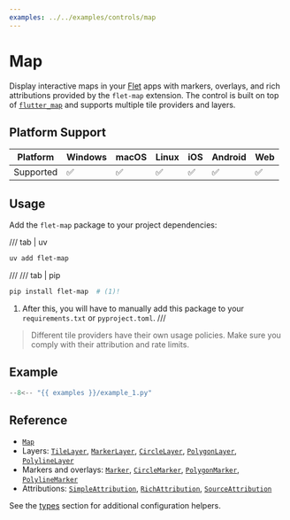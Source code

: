 ```yaml
---
examples: ../../examples/controls/map
---
```


# Map

Display interactive maps in your [Flet](https://flet.dev) apps with markers, overlays, and rich attributions provided by the `flet-map` extension. The control is built on top of [`flutter_map`](https://pub.dev/packages/flutter_map) and supports multiple tile providers and layers.

## Platform Support

| Platform | Windows | macOS | Linux | iOS | Android | Web |
|----------|---------|-------|-------|-----|---------|-----|
| Supported|    ✅    |   ✅   |   ✅   |  ✅  |    ✅    |  ✅  |

## Usage

Add the `flet-map` package to your project dependencies:

/// tab | uv
```bash
uv add flet-map
```

///
/// tab | pip
```bash
pip install flet-map  # (1)!
```

1. After this, you will have to manually add this package to your `requirements.txt` or `pyproject.toml`.
///

> Different tile providers have their own usage policies. Make sure you comply with their attribution and rate limits.

## Example

```python
--8<-- "{{ examples }}/example_1.py"
```

## Reference

- [`Map`](map.md)
- Layers: [`TileLayer`](tile_layer.md), [`MarkerLayer`](marker_layer.md), [`CircleLayer`](circle_layer.md), [`PolygonLayer`](polygon_layer.md), [`PolylineLayer`](polyline_layer.md)
- Markers and overlays: [`Marker`](marker.md), [`CircleMarker`](circle_marker.md), [`PolygonMarker`](polygon_marker.md), [`PolylineMarker`](polyline_marker.md)
- Attributions: [`SimpleAttribution`](simple_attribution.md), [`RichAttribution`](rich_attribution.md), [`SourceAttribution`](source_attribution.md)

See the [types](types/attribution_alignment.md) section for additional configuration helpers.
